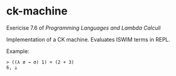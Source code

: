 # ck-machine

Exericise 7.6 of _Programming Languages and Lambda Calculi_

Implementation of a CK machine. Evaluates ISWIM terms in REPL.

Example:

    > ((λ σ → σ) 1) + (2 + 3)
    6, ⊥
